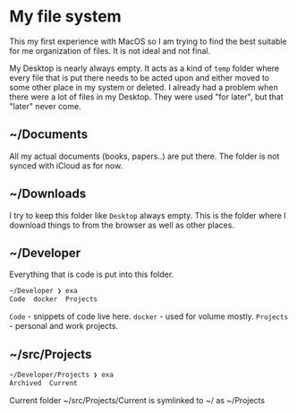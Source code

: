 # My file system


This my first experience with MacOS so I am trying to find the best suitable for me organization of files.
It is not ideal and not final.

My Desktop is nearly always empty. It acts as a kind of `temp` folder where every file that is put 
there needs to be acted upon and either moved to some other place in my system or deleted. I already had a problem when
there were a lot of files in my Desktop. They were used "for later", but that "later" never come.

## ~/Documents

All my actual documents (books, papers..) are put there. The folder is not synced with iCloud as for now.

## ~/Downloads

I try to keep this folder like `Desktop` always empty. This is the folder where I download things to from the browser as well as other places.

## ~/Developer

Everything that is code is put into this folder.

```Bash
~/Developer ❯ exa
Code  docker  Projects
```

`Code` - snippets of code live here.
`docker` - used for volume mostly.
`Projects` - personal and work projects.

## ~/src/Projects

```bash
~/Developer/Projects ❯ exa
Archived  Current
```

Current folder ~/src/Projects/Current  is symlinked to ~/ as ~/Projects
